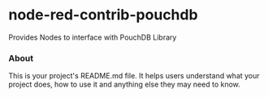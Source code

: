 node-red-contrib-pouchdb
========================

Provides Nodes to interface with PouchDB Library

### About

This is your project's README.md file. It helps users understand what your
project does, how to use it and anything else they may need to know.